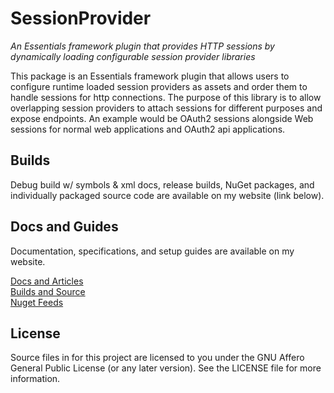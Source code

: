 # SessionProvider
*An Essentials framework plugin that provides HTTP sessions by dynamically loading configurable session provider libraries*

This package is an Essentials framework plugin that allows users to configure runtime loaded session providers as assets and order them to handle sessions for http connections. The purpose of this library is to allow overlapping session providers to attach sessions for different purposes and expose endpoints. An example would be OAuth2 sessions alongside Web sessions for normal web applications and OAuth2 api applications.  

## Builds
Debug build w/ symbols & xml docs, release builds, NuGet packages, and individually packaged source code are available on my website (link below).  

## Docs and Guides
Documentation, specifications, and setup guides are available on my website.  

[Docs and Articles](https://www.vaughnnugent.com/resources/software/articles?tags=docs,_vnlib.plugins.sessions.oauth)  
[Builds and Source](https://www.vaughnnugent.com/resources/software/modules/Plugins.Essentials)  
[Nuget Feeds](https://www.vaughnnugent.com/resources/software/modules)  

## License
Source files in for this project are licensed to you under the GNU Affero General Public License (or any later version). See the LICENSE file for more information.

